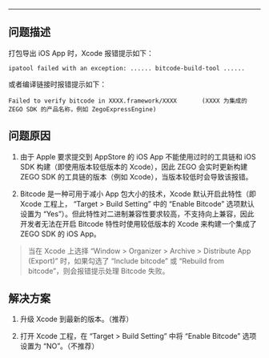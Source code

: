 <Title>打包 iOS 时 Xcode 报错提示 Bitcode 版本不兼容？</Title>



- - -

## 问题描述

打包导出 iOS App 时，Xcode 报错提示如下：

```
ipatool failed with an exception: ...... bitcode-build-tool ......
```

或者编译链接时报错提示如下：

```
Failed to verify bitcode in XXXX.framework/XXXX       (XXXX 为集成的 ZEGO SDK 的产品名称，例如 ZegoExpressEngine)
```

## 问题原因

1. 由于 Apple 要求提交到 AppStore 的 iOS App 不能使用过时的工具链和 iOS SDK 构建（即使用版本较低版本的 Xcode），因此 ZEGO 会实时更新构建 ZEGO SDK 的工具链的版本（例如 Xcode），当版本较低时会导致该报错。

2. Bitcode 是一种可用于减小 App 包大小的技术，Xcode 默认开启此特性（即 Xcode 工程上， “Target > Build Setting” 中的 “Enable Bitcode” 选项默认设置为 “Yes”）。但此特性对二进制兼容性要求较高，不支持向上兼容，因此开发者无法在开启 Bitcode 特性时使用较低版本的 Xcode 来构建一个集成了 ZEGO SDK 的 iOS App。


> 当在 Xcode 上选择 “Window > Organizer > Archive > Distribute App (Export)” 时，如果勾选了 “Include bitcode” 或 “Rebuild from bitcode”，则会报错提示处理 Bitcode 失败。  
 



## 解决方案

1. 升级 Xcode 到最新的版本。（推荐）

2. 打开 Xcode 工程，在 “Target > Build Setting” 中将 “Enable Bitcode” 选项设置为 “NO”。（不推荐）

